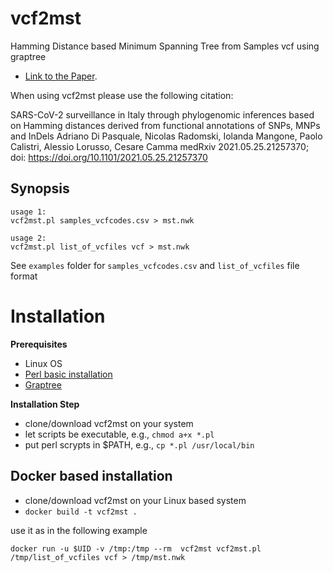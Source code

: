 # vcf2mst

Hamming Distance based Minimum Spanning Tree from Samples vcf using graptree
 - [Link to the Paper](https://www.medrxiv.org/content/10.1101/2021.05.25.21257370v1.article-metrics).

When using vcf2mst please use the following citation:

SARS-CoV-2 surveillance in Italy through phylogenomic inferences based on Hamming distances derived from functional annotations of SNPs, MNPs and InDels
Adriano Di Pasquale, Nicolas Radomski, Iolanda Mangone, Paolo Calistri, Alessio Lorusso, Cesare Camma
medRxiv 2021.05.25.21257370; doi: https://doi.org/10.1101/2021.05.25.21257370 

## Synopsis

```
usage 1: 
vcf2mst.pl samples_vcfcodes.csv > mst.nwk

usage 2: 
vcf2mst.pl list_of_vcfiles vcf > mst.nwk

```

See `examples` folder for `samples_vcfcodes.csv` and `list_of_vcfiles` file format

# Installation

**Prerequisites**

- Linux OS
- [Perl basic installation](https://www.perl.org/)
- [Graptree](https://github.com/achtman-lab/GrapeTree)

**Installation Step**

- clone/download vcf2mst on your system
- let scripts be executable, e.g., `chmod a+x *.pl`
- put perl scrypts in $PATH, e.g., `cp *.pl /usr/local/bin` 

## Docker based installation

- clone/download vcf2mst on your Linux based system
- `docker build -t vcf2mst . `

use it as in the following example

`docker run -u $UID -v /tmp:/tmp --rm  vcf2mst vcf2mst.pl /tmp/list_of_vcfiles vcf > /tmp/mst.nwk `

